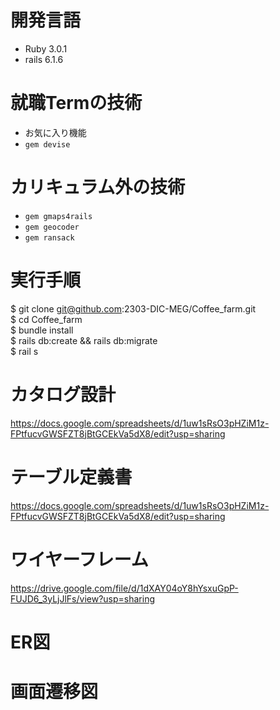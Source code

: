# 開発言語
- Ruby 3.0.1
- rails 6.1.6

# 就職Termの技術
- お気に入り機能
- `gem devise`

# カリキュラム外の技術
- `gem gmaps4rails`
- `gem geocoder`
- `gem ransack`

# 実行手順
$ git clone git@github.com:2303-DIC-MEG/Coffee_farm.git  
$ cd Coffee_farm   
$ bundle install   
$ rails db:create && rails db:migrate   
$ rail s  

# カタログ設計
https://docs.google.com/spreadsheets/d/1uw1sRsO3pHZiM1z-FPtfucvGWSFZT8jBtGCEkVa5dX8/edit?usp=sharing
# テーブル定義書
https://docs.google.com/spreadsheets/d/1uw1sRsO3pHZiM1z-FPtfucvGWSFZT8jBtGCEkVa5dX8/edit?usp=sharing
# ワイヤーフレーム
https://drive.google.com/file/d/1dXAY04oY8hYsxuGpP-FUJD6_3yLjJlFs/view?usp=sharing
# ER図
# 画面遷移図


